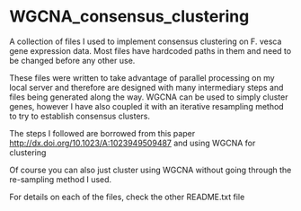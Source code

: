 # WGCNA_consensus_clustering

A collection of files I used to implement consensus clustering on F. vesca gene expression data. Most files have hardcoded paths in them and need to be changed before any other use.

These files were written to take advantage of parallel processing on my local server and therefore are designed with many intermediary steps and files being generated along the way. WGCNA can be used to simply cluster genes, however I have also coupled it with an iterative resampling method to try to establish consensus clusters. 

The steps I followed are borrowed from this paper 
http://dx.doi.org/10.1023/A:1023949509487
and using WGCNA for clustering

Of course you can also just cluster using WGCNA without going through the re-sampling method I used.

For details on each of the files, check the other README.txt file
